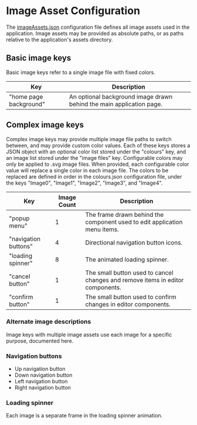 # Image Asset Configuration
The [imageAssets.json](../../assets/configuration/imageAssets.json) configuration file defines all image assets used in the application. Image assets may be provided as absolute paths, or as paths relative to the application's assets directory.

## Basic image keys
Basic image keys refer to a single image file with fixed colors.

Key                       | Description
------------------------- | ---
"home page background"    | An optional background image drawn behind the main application page.

## Complex image keys
Complex image keys may provide multiple image file paths to switch between, and may provide custom color values. Each of these keys stores a JSON object with an optional color list stored under the "colours" key, and an image list stored under the "image files" key. Configurable colors may only be applied to .svg image files. When provided, each configurable color value will replace a single color in each image file. The colors to be replaced are defined in order in the colours.json configuration file, under the keys "Image0", "Image1", "Image2", "Image3", and "Image4".

Key                    | Image Count | Description
---------------------- | ----------- | ---
"popup menu"           | 1           | The frame drawn behind the component used to edit application menu items.
"navigation buttons"   | 4           | Directional navigation button icons.
"loading spinner"      | 8           | The animated loading spinner.
"cancel button"        | 1           | The small button used to cancel changes and remove items in editor components.
"confirm button"       | 1           | The small button used to confirm changes in editor components.

### Alternate image descriptions
Image keys with multiple image assets use each image for a specific purpose, documented here.

### Navigation buttons

- Up navigation button
- Down navigation button
- Left navigation button
- Right navigation button

### Loading spinner
Each image is a separate frame in the loading spinner animation.
